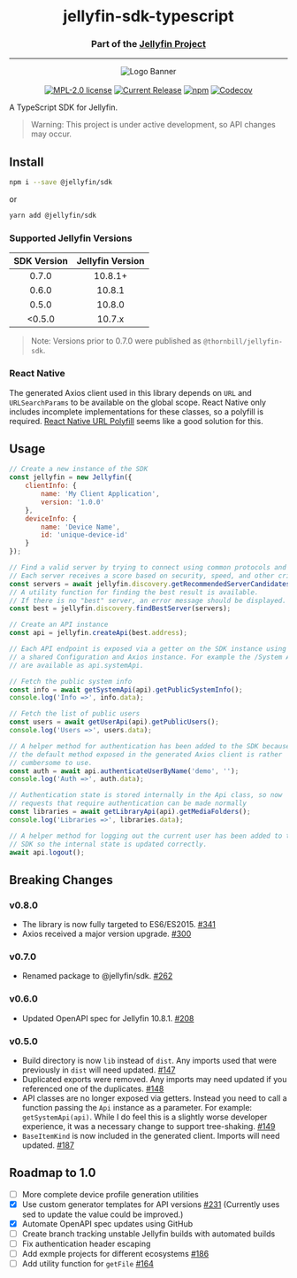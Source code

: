 <h1 align="center">jellyfin-sdk-typescript</h1>
<h3 align="center">Part of the <a href="https://jellyfin.org">Jellyfin Project</a></h3>

---

<p align="center">
<img alt="Logo Banner" src="https://raw.githubusercontent.com/jellyfin/jellyfin-ux/master/branding/SVG/banner-logo-solid.svg?sanitize=true"/>
<br/>
<br/>
<a href="https://github.com/jellyfin/jellyfin-sdk-typescript/blob/master/LICENSE"><img alt="MPL-2.0 license" src="https://img.shields.io/github/license/jellyfin/jellyfin-sdk-typescript"></a>
<a href="https://github.com/jellyfin/jellyfin-sdk-typescript/releases"><img alt="Current Release" src="https://img.shields.io/github/release/jellyfin/jellyfin-sdk-typescript.svg"/></a>
<a href="https://www.npmjs.com/package/@jellyfin/sdk"><img alt="npm" src="https://img.shields.io/npm/v/@jellyfin/sdk"></a>
<a href="https://codecov.io/gh/jellyfin/jellyfin-sdk-typescript">
<img alt="Codecov" src="https://img.shields.io/codecov/c/github/jellyfin/jellyfin-sdk-typescript?token=eFF0jvWiyq">
</a>
</p>

A TypeScript SDK for Jellyfin.

> Warning: This project is under active development, so API changes may occur.

## Install

```sh
npm i --save @jellyfin/sdk
```

or

```sh
yarn add @jellyfin/sdk
```

### Supported Jellyfin Versions

| SDK Version | Jellyfin Version |
|:-:|:-:|
| 0.7.0 | 10.8.1+ |
| 0.6.0 | 10.8.1 |
| 0.5.0 | 10.8.0 |
| <0.5.0 | 10.7.x |

> Note: Versions prior to 0.7.0 were published as `@thornbill/jellyfin-sdk`.

### React Native

The generated Axios client used in this library depends on `URL` and `URLSearchParams` to be available on the global scope.
React Native only includes incomplete implementations for these classes, so a polyfill is required.
[React Native URL Polyfill](https://github.com/charpeni/react-native-url-polyfill) seems like a good solution for this.

## Usage

```js
// Create a new instance of the SDK
const jellyfin = new Jellyfin({
    clientInfo: {
        name: 'My Client Application',
        version: '1.0.0'
    },
    deviceInfo: {
        name: 'Device Name',
        id: 'unique-device-id'
    }
});

// Find a valid server by trying to connect using common protocols and ports.
// Each server receives a score based on security, speed, and other criteria.
const servers = await jellyfin.discovery.getRecommendedServerCandidates('demo.jellyfin.org/stable');
// A utility function for finding the best result is available.
// If there is no "best" server, an error message should be displayed.
const best = jellyfin.discovery.findBestServer(servers);

// Create an API instance
const api = jellyfin.createApi(best.address);

// Each API endpoint is exposed via a getter on the SDK instance using
// a shared Configuration and Axios instance. For example the /System APIs
// are available as api.systemApi.

// Fetch the public system info
const info = await getSystemApi(api).getPublicSystemInfo();
console.log('Info =>', info.data);

// Fetch the list of public users
const users = await getUserApi(api).getPublicUsers();
console.log('Users =>', users.data);

// A helper method for authentication has been added to the SDK because
// the default method exposed in the generated Axios client is rather
// cumbersome to use.
const auth = await api.authenticateUserByName('demo', '');
console.log('Auth =>', auth.data);

// Authentication state is stored internally in the Api class, so now
// requests that require authentication can be made normally
const libraries = await getLibraryApi(api).getMediaFolders();
console.log('Libraries =>', libraries.data);

// A helper method for logging out the current user has been added to the
// SDK so the internal state is updated correctly.
await api.logout();
```

## Breaking Changes

### v0.8.0

* The library is now fully targeted to ES6/ES2015.
  [#341](https://github.com/jellyfin/jellyfin-sdk-typescript/pull/341)
* Axios received a major version upgrade.
  [#300](https://github.com/jellyfin/jellyfin-sdk-typescript/pull/300)

### v0.7.0

* Renamed package to @jellyfin/sdk.
  [#262](https://github.com/jellyfin/jellyfin-sdk-typescript/pull/262)

### v0.6.0

* Updated OpenAPI spec for Jellyfin 10.8.1.
  [#208](https://github.com/jellyfin/jellyfin-sdk-typescript/pull/208)

### v0.5.0

* Build directory is now `lib` instead of `dist`.
  Any imports used that were previously in `dist` will need updated.
  [#147](https://github.com/jellyfin/jellyfin-sdk-typescript/pull/147)
* Duplicated exports were removed.
  Any imports may need updated if you referenced one of the duplicates.
  [#148](https://github.com/jellyfin/jellyfin-sdk-typescript/pull/148)
* API classes are no longer exposed via getters.
  Instead you need to call a function passing the `Api` instance as a parameter.
  For example: `getSystemApi(api)`.
  While I do feel this is a slightly worse developer experience, it was a necessary change to support tree-shaking.
  [#149](https://github.com/jellyfin/jellyfin-sdk-typescript/pull/149)
* `BaseItemKind` is now included in the generated client.
  Imports will need updated.
  [#187](https://github.com/jellyfin/jellyfin-sdk-typescript/pull/187)

## Roadmap to 1.0

* [ ] More complete device profile generation utilities
* [x] Use custom generator templates for API versions [#231](https://github.com/jellyfin/jellyfin-sdk-typescript/pull/231) (Currently uses sed to update the value could be improved.)
* [x] Automate OpenAPI spec updates using GitHub
* [ ] Create branch tracking unstable Jellyfin builds with automated builds
* [ ] Fix authentication header escaping
* [ ] Add exmple projects for different ecosystems [#186](https://github.com/jellyfin/jellyfin-sdk-typescript/issues/186)
* [ ] Add utility function for `getFile` [#164](https://github.com/jellyfin/jellyfin-sdk-typescript/issues/164)
